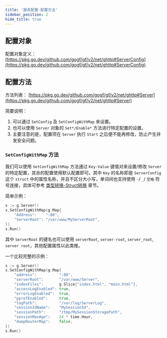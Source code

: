 ```yaml
---
title: '服务配置-配置方法'
sidebar_position: 2
hide_title: true
---
```


## 配置对象

配置对象定义： [https://pkg.go.dev/github.com/gogf/gf/v2/net/ghttp#ServerConfig](https://pkg.go.dev/github.com/gogf/gf/v2/net/ghttp#ServerConfig)

## 配置方法

方法列表： [https://pkg.go.dev/github.com/gogf/gf/v2/net/ghttp#Server](https://pkg.go.dev/github.com/gogf/gf/v2/net/ghttp#Server)

简要说明：

1. 可以通过 `SetConfig` 及 `SetConfigWithMap` 来设置。
2. 也可以使用 `Server` 对象的 `Set*/Enable*` 方法进行特定配置的设置。
3. 主要注意的是，配置项在 `Server` 执行 `Start` 之后便不能再修改，防止产生并发安全问题。

### `SetConfigWithMap` 方法

我们可以使用 `SetConfigWithMap` 方法通过 `Key-Value` 键值对来设置/修改 `Server` 的特定配置，其余的配置使用默认配置即可。其中 `Key` 的名称即是 `ServerConfig` 这个 `struct` 中的属性名称，并且不区分大小写，单词间也支持使用 `-`/ `_`/ `空格` 符号连接，具体可参考 [类型转换-Struct转换](output/goframe-v2.4-md/核心组件-重点/类型转换/类型转换-Struct转换) 章节。

简单示例：

```go
s := g.Server()
s.SetConfigWithMap(g.Map{
    "Address":    ":80",
    "ServerRoot": "/var/www/MyServerRoot",
})
s.Run()
```

其中 `ServerRoot` 的键名也可以使用 `serverRoot`, `server-root`, `server_root`, `server root`，其他配置属性以此类推。

一个比较完整的示例：

```go
s := g.Server()
s.SetConfigWithMap(g.Map{
    "address":          ":80",
    "serverRoot":       "/var/www/Server",
    "indexFiles":       g.Slice{"index.html", "main.html"},
    "accessLogEnabled": true,
    "errorLogEnabled":  true,
    "pprofEnabled":     true,
    "logPath":          "/var/log/ServerLog",
    "sessionIdName":    "MySessionId",
    "sessionPath":      "/tmp/MySessionStoragePath",
    "sessionMaxAge":    24 * time.Hour,
    "dumpRouterMap":    false,
})
s.Run()
```